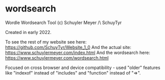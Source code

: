 # wordsearch
Wordle Wordsearch Tool
(c) Schuyler Meyer /\\ SchuyTyr

Created in early 2022.

To see the rest of my website see here: https://github.com/SchuyTyr/Website_1_0
And the actual site: https://www.schuylermeyer.com/index.html
And the wordsearch here: https://www.schuylermeyer.com/wordsearch.html

Focused on cross browser and device compatibility - used "older" features like "indexof" instead of "includes" and "function" instead of "=>".

